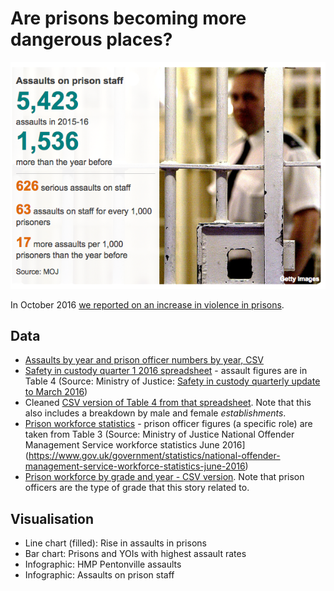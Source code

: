# Are prisons becoming more dangerous places?

![](https://raw.githubusercontent.com/BBC-Data-Unit/prison-assaults/master/assaults%20on%20prison%20staff.png)

In October 2016 [we reported on an increase in violence in prisons](http://www.bbc.co.uk/news/uk-england-37702964). 

## Data

* [Assaults by year and prison officer numbers by year, CSV](https://raw.githubusercontent.com/BBC-Data-Unit/prison-assaults/master/assaults_vs_staffing2010_2016.csv)
* [Safety in custody quarter 1 2016 spreadsheet](https://github.com/BBC-Data-Unit/prison-assaults/blob/master/safety-in-custody-summary-q1-2016.xls) - assault figures are in Table 4 (Source: Ministry of Justice: [Safety in custody quarterly update to March 2016](https://www.gov.uk/government/statistics/safety-in-custody-quarterly-update-to-june-2016))
* Cleaned [CSV version of Table 4 from that spreadsheet](https://github.com/BBC-Data-Unit/prison-assaults/blob/master/prison%20assaults%20by%20year.csv). Note that this also includes a breakdown by male and female *establishments*.
* [Prison workforce statistics](https://github.com/BBC-Data-Unit/prison-assaults/blob/master/noms-workforce-statistics-june-2016-tables.xlsx) - prison officer figures (a specific role) are taken from Table 3 (Source: Ministry of Justice National Offender Management Service workforce statistics June 2016](https://www.gov.uk/government/statistics/national-offender-management-service-workforce-statistics-june-2016)
* [Prison workforce by grade and year - CSV version](https://raw.githubusercontent.com/BBC-Data-Unit/prison-assaults/master/prison_service_workforce%20by%20year.csv). Note that prison officers are the type of grade that this story related to.

## Visualisation

* Line chart (filled): Rise in assaults in prisons
* Bar chart: Prisons and YOIs with highest assault rates
* Infographic: HMP Pentonville assaults
* Infographic: Assaults on prison staff
